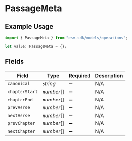 # PassageMeta

## Example Usage

```typescript
import { PassageMeta } from "esv-sdk/models/operations";

let value: PassageMeta = {};
```

## Fields

| Field              | Type               | Required           | Description        |
| ------------------ | ------------------ | ------------------ | ------------------ |
| `canonical`        | *string*           | :heavy_minus_sign: | N/A                |
| `chapterStart`     | *number*[]         | :heavy_minus_sign: | N/A                |
| `chapterEnd`       | *number*[]         | :heavy_minus_sign: | N/A                |
| `prevVerse`        | *number*[]         | :heavy_minus_sign: | N/A                |
| `nextVerse`        | *number*[]         | :heavy_minus_sign: | N/A                |
| `prevChapter`      | *number*[]         | :heavy_minus_sign: | N/A                |
| `nextChapter`      | *number*[]         | :heavy_minus_sign: | N/A                |
